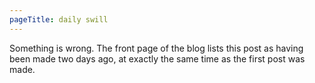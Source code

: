 ```yaml
---
pageTitle: daily swill
---
```


Something is wrong. The front page of the blog lists this post as having been made two days ago, at exactly the same time as the first post was made.

